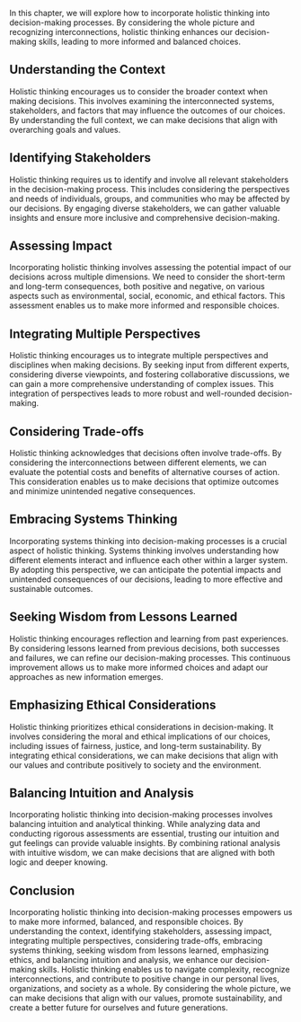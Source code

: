 
In this chapter, we will explore how to incorporate holistic thinking into decision-making processes. By considering the whole picture and recognizing interconnections, holistic thinking enhances our decision-making skills, leading to more informed and balanced choices.

Understanding the Context
-------------------------

Holistic thinking encourages us to consider the broader context when making decisions. This involves examining the interconnected systems, stakeholders, and factors that may influence the outcomes of our choices. By understanding the full context, we can make decisions that align with overarching goals and values.

Identifying Stakeholders
------------------------

Holistic thinking requires us to identify and involve all relevant stakeholders in the decision-making process. This includes considering the perspectives and needs of individuals, groups, and communities who may be affected by our decisions. By engaging diverse stakeholders, we can gather valuable insights and ensure more inclusive and comprehensive decision-making.

Assessing Impact
----------------

Incorporating holistic thinking involves assessing the potential impact of our decisions across multiple dimensions. We need to consider the short-term and long-term consequences, both positive and negative, on various aspects such as environmental, social, economic, and ethical factors. This assessment enables us to make more informed and responsible choices.

Integrating Multiple Perspectives
---------------------------------

Holistic thinking encourages us to integrate multiple perspectives and disciplines when making decisions. By seeking input from different experts, considering diverse viewpoints, and fostering collaborative discussions, we can gain a more comprehensive understanding of complex issues. This integration of perspectives leads to more robust and well-rounded decision-making.

Considering Trade-offs
----------------------

Holistic thinking acknowledges that decisions often involve trade-offs. By considering the interconnections between different elements, we can evaluate the potential costs and benefits of alternative courses of action. This consideration enables us to make decisions that optimize outcomes and minimize unintended negative consequences.

Embracing Systems Thinking
--------------------------

Incorporating systems thinking into decision-making processes is a crucial aspect of holistic thinking. Systems thinking involves understanding how different elements interact and influence each other within a larger system. By adopting this perspective, we can anticipate the potential impacts and unintended consequences of our decisions, leading to more effective and sustainable outcomes.

Seeking Wisdom from Lessons Learned
-----------------------------------

Holistic thinking encourages reflection and learning from past experiences. By considering lessons learned from previous decisions, both successes and failures, we can refine our decision-making processes. This continuous improvement allows us to make more informed choices and adapt our approaches as new information emerges.

Emphasizing Ethical Considerations
----------------------------------

Holistic thinking prioritizes ethical considerations in decision-making. It involves considering the moral and ethical implications of our choices, including issues of fairness, justice, and long-term sustainability. By integrating ethical considerations, we can make decisions that align with our values and contribute positively to society and the environment.

Balancing Intuition and Analysis
--------------------------------

Incorporating holistic thinking into decision-making processes involves balancing intuition and analytical thinking. While analyzing data and conducting rigorous assessments are essential, trusting our intuition and gut feelings can provide valuable insights. By combining rational analysis with intuitive wisdom, we can make decisions that are aligned with both logic and deeper knowing.

Conclusion
----------

Incorporating holistic thinking into decision-making processes empowers us to make more informed, balanced, and responsible choices. By understanding the context, identifying stakeholders, assessing impact, integrating multiple perspectives, considering trade-offs, embracing systems thinking, seeking wisdom from lessons learned, emphasizing ethics, and balancing intuition and analysis, we enhance our decision-making skills. Holistic thinking enables us to navigate complexity, recognize interconnections, and contribute to positive change in our personal lives, organizations, and society as a whole. By considering the whole picture, we can make decisions that align with our values, promote sustainability, and create a better future for ourselves and future generations.
